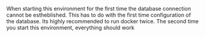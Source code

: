 When starting this environment for the first time the database connection cannot be estheblished.
This has to do with the first time configuration of the database. Its highly recommended to run docker twice.
The second time you start this environment, everything should work